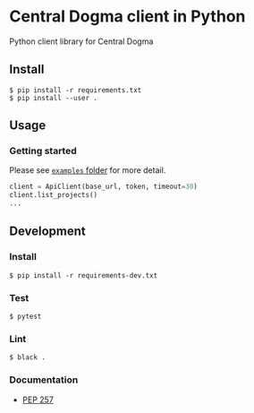 # Central Dogma client in Python
Python client library for Central Dogma

## Install
```
$ pip install -r requirements.txt
$ pip install --user .
```

## Usage
### Getting started
Please see [`examples` folder](https://github.com/line/centraldogma-python/tree/main/examples) for more detail.
```python
client = ApiClient(base_url, token, timeout=30)
client.list_projects()
...
```

## Development
### Install
```
$ pip install -r requirements-dev.txt
```

### Test
```
$ pytest
```

### Lint
```
$ black .
```

### Documentation
- [PEP 257](https://www.python.org/dev/peps/pep-0257)
